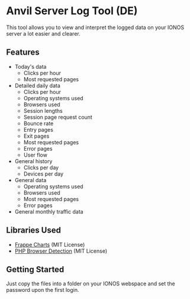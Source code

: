 # Anvil Server Log Tool (DE)
This tool allows you to view and interpret the logged data on your IONOS server a lot easier and clearer.

## Features
- Today's data
  - Clicks per hour
  - Most requested pages
- Detailed daily data
  - Clicks per hour
  - Operating systems used
  - Browsers used
  - Session lengths
  - Session page request count
  - Bounce rate
  - Entry pages
  - Exit pages
  - Most requested pages
  - Error pages
  - User flow
- General history
  - Clicks per day
  - Devices per day
- General data
  - Operating systems used
  - Browsers used
  - Most requested pages
  - Error pages
- General monthly traffic data

## Libraries Used
- [Frappe Charts](https://github.com/frappe/charts) (MIT License)
- [PHP Browser Detection](https://github.com/foroco/php-browser-detection) (MIT License)

## Getting Started
Just copy the files into a folder on your IONOS webspace and set the password upon the first login.
